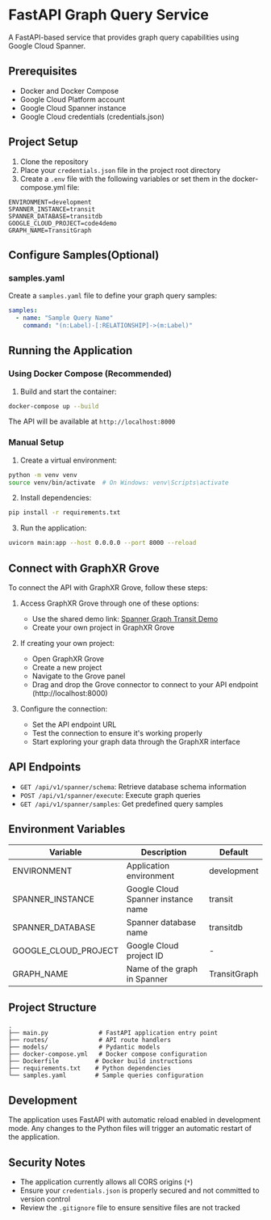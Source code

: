 # FastAPI Graph Query Service

A FastAPI-based service that provides graph query capabilities using Google Cloud Spanner.

## Prerequisites

- Docker and Docker Compose
- Google Cloud Platform account
- Google Cloud Spanner instance
- Google Cloud credentials (credentials.json)

## Project Setup

1. Clone the repository
2. Place your `credentials.json` file in the project root directory
3. Create a `.env` file with the following variables or set them in the docker-compose.yml file:

```
ENVIRONMENT=development
SPANNER_INSTANCE=transit
SPANNER_DATABASE=transitdb
GOOGLE_CLOUD_PROJECT=code4demo
GRAPH_NAME=TransitGraph
```

## Configure Samples(Optional)

### samples.yaml
Create a `samples.yaml` file to define your graph query samples:

```yaml
samples:
  - name: "Sample Query Name"
    command: "(n:Label)-[:RELATIONSHIP]->(m:Label)"
```

## Running the Application

### Using Docker Compose (Recommended)

1. Build and start the container:
```bash
docker-compose up --build
```

The API will be available at `http://localhost:8000`

### Manual Setup

1. Create a virtual environment:
```bash
python -m venv venv
source venv/bin/activate  # On Windows: venv\Scripts\activate
```

2. Install dependencies:
```bash
pip install -r requirements.txt
```

3. Run the application:
```bash
uvicorn main:app --host 0.0.0.0 --port 8000 --reload
```

## Connect with GraphXR Grove

To connect the API with GraphXR Grove, follow these steps:

1. Access GraphXR Grove through one of these options:
   - Use the shared demo link: [Spanner Graph Transit Demo](https://graphxr.kineviz.com/share/677ce4fc63df25e71340f471/spanner-graph-transit-demo?userID=5c020fe520f1ed00216552c3&groveProjectId=677ce4fc63df25e71340f471&groveFileKey=spanner-graph&groveVersion=0&groveFullscreen=true&groveReadonly=true&groveBlockMode=hide)
   - Create your own project in GraphXR Grove

2. If creating your own project:
   - Open GraphXR Grove
   - Create a new project
   - Navigate to the Grove panel
   - Drag and drop the Grove connector to connect to your API endpoint (http://localhost:8000)

3. Configure the connection:
   - Set the API endpoint URL
   - Test the connection to ensure it's working properly
   - Start exploring your graph data through the GraphXR interface 

## API Endpoints

- `GET /api/v1/spanner/schema`: Retrieve database schema information
- `POST /api/v1/spanner/execute`: Execute graph queries
- `GET /api/v1/spanner/samples`: Get predefined query samples
## Environment Variables

| Variable | Description | Default |
|----------|-------------|---------|
| ENVIRONMENT | Application environment | development |
| SPANNER_INSTANCE | Google Cloud Spanner instance name | transit |
| SPANNER_DATABASE | Spanner database name | transitdb |
| GOOGLE_CLOUD_PROJECT | Google Cloud project ID | - |
| GRAPH_NAME | Name of the graph in Spanner | TransitGraph |

## Project Structure

```
.
├── main.py              # FastAPI application entry point
├── routes/              # API route handlers
├── models/              # Pydantic models
├── docker-compose.yml   # Docker compose configuration
├── Dockerfile          # Docker build instructions
├── requirements.txt    # Python dependencies
└── samples.yaml        # Sample queries configuration
```

## Development

The application uses FastAPI with automatic reload enabled in development mode. Any changes to the Python files will trigger an automatic restart of the application.

## Security Notes

- The application currently allows all CORS origins (`*`)
- Ensure your `credentials.json` is properly secured and not committed to version control
- Review the `.gitignore` file to ensure sensitive files are not tracked
